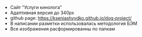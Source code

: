 * Сайт "Услуги кинолога"
* Адаптивная версия до 340px
* github page: https://kseniashvydko.github.io/dog-project/
* В написании разметки использовалась методология БЭМ
* Все изображения расформированны по папкам
